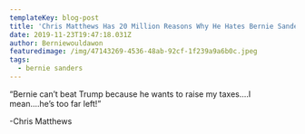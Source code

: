 ```yaml
---
templateKey: blog-post
title: 'Chris Matthews Has 20 Million Reasons Why He Hates Bernie Sanders '
date: 2019-11-23T19:47:18.031Z
author: Berniewouldawon
featuredimage: /img/47143269-4536-48ab-92cf-1f239a9a6b0c.jpeg
tags:
  - bernie sanders
---
```

“Bernie can’t beat Trump because he wants to raise my taxes....I mean....he’s too far left!”



\-Chris Matthews
